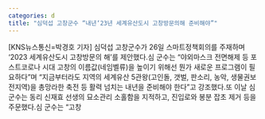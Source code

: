 ```yaml
---
categories: d
title: "심덕섭 고창군수 “내년‘23년 세계유산도시 고창방문의해 준비해야”"
---
```

[KNS뉴스통신=박경호 기자] 심덕섭 고창군수가 26일 스마트정책회의를 주재하며 ‘2023 세계유산도시 고창방문의 해’를 제안했다.심 군수는 “야외마스크 전면해제 등 포스트코로나 시대 고창의 이름값(네임벨류)을 높이기 위해선 뭔가 새로운 프로그램이 필요하다”며 “지금부터라도 지역의 세계유산 5관왕(고인돌, 갯벌, 판소리, 농악, 생물권보전지역)을 총망라한 축전 등 활력 넘치는 내년을 준비해야 한다”고 강조했다.또 이날 심 군수는 동리 신재효 선생의 묘소관리 소홀함을 지적하고, 진입로와 봉분 잡초 제거 등을 주문했다.심 군수는 “고창